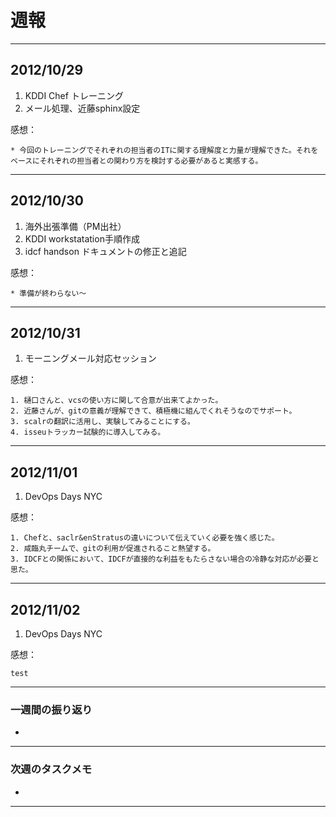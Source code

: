 # 週報

---

## 2012/10/29

1. KDDI Chef トレーニング
2. メール処理、近藤sphinx設定

感想：

	* 今回のトレーニングでそれぞれの担当者のITに関する理解度と力量が理解できた。それをベースにそれぞれの担当者との関わり方を検討する必要があると実感する。

---

## 2012/10/30

1. 海外出張準備（PM出社）
2. KDDI workstatation手順作成
3. idcf handson ドキュメントの修正と追記

感想：

	* 準備が終わらない〜
	

---

## 2012/10/31

1. モーニングメール対応セッション


感想：

	1. 樋口さんと、vcsの使い方に関して合意が出来てよかった。
	2. 近藤さんが、gitの意義が理解できて、積極機に組んでくれそうなのでサポート。
	3. scalrの翻訳に活用し、実験してみることにする。
	4. isseuトラッカー試験的に導入してみる。

---

## 2012/11/01

1. DevOps Days NYC


感想：

	1. Chefと、saclr&enStratusの違いについて伝えていく必要を強く感じた。
	2. 咸臨丸チームで、gitの利用が促進されること熱望する。
	3. IDCFとの関係において、IDCFが直接的な利益をもたらさない場合の冷静な対応が必要と思た。


---
## 2012/11/02

1. DevOps Days NYC


感想：

	test

---

### 一週間の振り返り

- 


---

### 次週のタスクメモ

- 

---